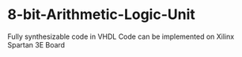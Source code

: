 # 8-bit-Arithmetic-Logic-Unit
Fully synthesizable code in VHDL
Code can be implemented on Xilinx Spartan 3E Board
